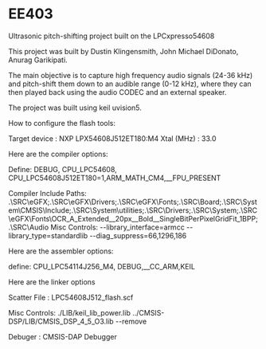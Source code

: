 # EE403
Ultrasonic pitch-shifting project built on the LPCxpresso54608

This project was built by Dustin Klingensmith, John Michael DiDonato, Anurag Garikipati.

The main objective is to capture high frequency audio signals (24-36 kHz) and pitch-shift them down to an audible range (0-12 kHz),
where they can then played back using the audio CODEC and an external speaker.




The project was built using keil uvision5. 


How to configure the flash tools:

Target device : NXP LPX54608J512ET180:M4
Xtal (MHz) : 33.0


Here are the compiler options:

Define: DEBUG, CPU_LPC54608, CPU_LPC54608J512ET180=1,ARM_MATH_CM4,__FPU_PRESENT

Compiler Include Paths: .\SRC\eGFX;.\SRC\eGFX\Drivers;.\SRC\eGFX\Fonts;.\SRC\Board;.\SRC\System\CMSIS\Include;.\SRC\System\utilities;.\SRC\Drivers;.\SRC\System;.\SRC\eGFX\Fonts\OCR_A_Extended__20px__Bold__SingleBitPerPixelGridFit_1BPP;.\SRC\Audio
Misc Controls: --library_interface=armcc 
--library_type=standardlib 
--diag_suppress=66,1296,186 
 
 
Here are the assembler options:

define: CPU_LPC54114J256_M4, DEBUG,__CC_ARM,KEIL


Here are the linker options

Scatter File :  LPC54608J512_flash.scf

Misc Controls: ./LIB/keil_lib_power.lib 
../CMSIS-DSP/LIB/CMSIS_DSP_4_5_O3.lib
--remove 


Debuger : CMSIS-DAP Debugger

